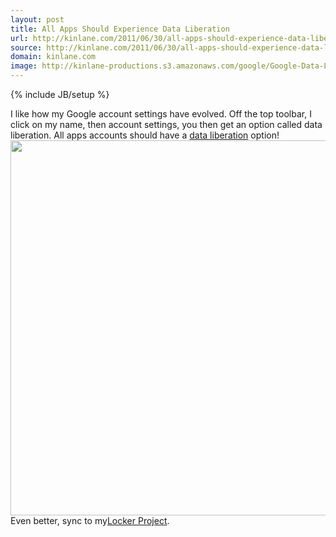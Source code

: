 ```yaml
---
layout: post
title: All Apps Should Experience Data Liberation
url: http://kinlane.com/2011/06/30/all-apps-should-experience-data-liberation/
source: http://kinlane.com/2011/06/30/all-apps-should-experience-data-liberation/
domain: kinlane.com
image: http://kinlane-productions.s3.amazonaws.com/google/Google-Data-Liberation.png
---
```

{% include JB/setup %}<p>
     I like how my Google account settings have evolved. Off the top toolbar, I click on my name, then account settings, you then get an option called data liberation. All apps accounts should have a <a title="data liberation"
        href="http://www.dataliberation.org/">data liberation</a> option! <img class="aligncenter"
        src="http://kinlane-productions.s3.amazonaws.com/google/Google-Data-Liberation.png"
        alt=""
        width="600" /> Even better, sync to my<a title="The Locker Project"
        href="https://github.com/quartzjer/Locker#readme">Locker Project</a>.
</p>